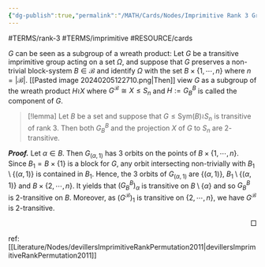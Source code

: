 ```yaml
---
{"dg-publish":true,"permalink":"/MATH/Cards/Nodes/Imprimitive Rank 3 Group is a Wreath Product of two 2-Transitive Groups/","dgPassFrontmatter":true}
---
```


#TERMS/rank-3 #TERMS/imprimitive #RESOURCE/cards 


<div class="transclusion internal-embed is-loaded"><div class="markdown-embed">



$G$ can be seen as a subgroup of a wreath product: Let $G$ be a transitive imprimitive group acting on a set $\Omega$, and suppose that $G$ preserves a non-trivial block-system $B\in\mathcal B$ and identify $\Omega$ with the set $B\times\{1,\cdots,n\}$ where $n=|\mathcal B|$. [[Pasted image 20240205122710.png|Then]] view $G$ as a subgroup of the wreath product $H\wr X$ where $G^\mathcal B\cong X\leq S_n$ and $H:=G_B^B$ is called the component of $G$. 

</div></div>


> [!lemma]
> Let $B$ be a set and suppose that $G\leqslant \mathrm{Sym}(B)\wr S_n$ is transitive of rank $3$. Then both $G_B^B$ and the projection $X$ of $G$ to $S_n$ are $2$-transitive.

**_Proof._**
Let $\alpha\in B$. Then $G_{(\alpha,1)}$ has $3$ orbits on the points of $B\times\{1,\cdots,n\}$. Since $B_1=B\times\{1\}$ is a block for $G$, any orbit intersecting non-trivially with $B_1\setminus\{(\alpha,1)\}$ is contained in $B_1$. Hence, the $3$ orbits of $G_{(\alpha,1)}$ are $\{(\alpha,1)\}$, $B_1\setminus\{(\alpha,1)\}$ and $B\times\{2,\cdots,n\}$. It yields that $(G_B^B)_\alpha$ is transitive on $B\setminus\{\alpha\}$ and so $G_B^B$ is $2$-transitive on $B$. Moreover, as $(G^{\mathcal B})_1$ is transitive on $\{2,\cdots,n\}$, we have $G^\mathcal B$ is $2$-transitive.
<p align="right">□</p>

ref: [[Literature/Nodes/devillersImprimitiveRankPermutation2011\|devillersImprimitiveRankPermutation2011]]